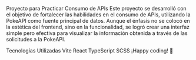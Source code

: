 Proyecto para Practicar Consumo de APIs
Este proyecto se desarrolló con el objetivo de fortalecer las habilidades en el consumo de APIs, utilizando la PokeAPI como fuente principal de datos. Aunque el énfasis no se colocó en la estética del frontend, sino en la funcionalidad, se logró crear una interfaz simple pero efectiva para visualizar la información obtenida a través de las solicitudes a la PokeAPI.

Tecnologías Utilizadas
Vite
React
TypeScript
SCSS
¡Happy coding! 🚀
